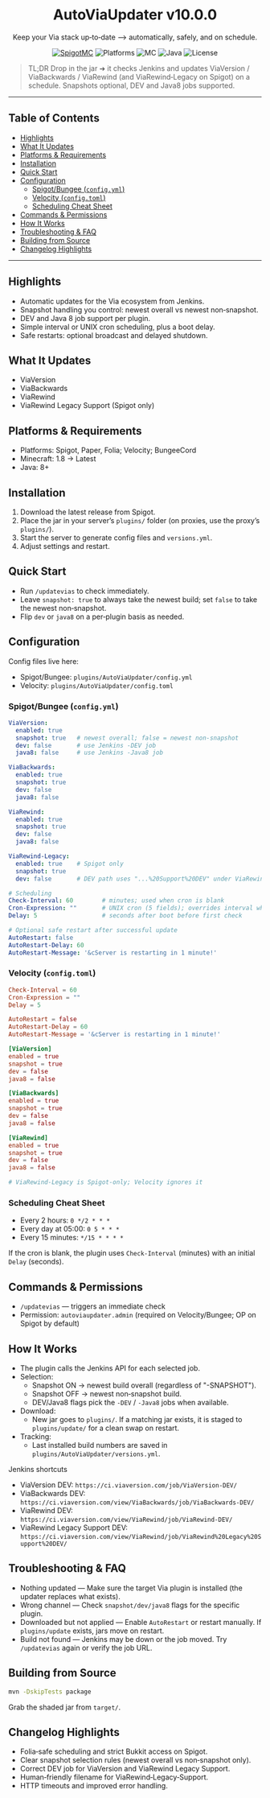 <div align="center">

# AutoViaUpdater v10.0.0

Keep your Via stack up‑to‑date —> automatically, safely, and on schedule.

[![SpigotMC](https://img.shields.io/badge/SpigotMC-Resource-orange)](https://www.spigotmc.org/resources/autoviaupdater.109331/)
![Platforms](https://img.shields.io/badge/Platforms-Spigot%20%7C%20Paper%20%7C%20Folia%20%7C%20Velocity%20%7C%20BungeeCord-5A67D8)
![MC](https://img.shields.io/badge/Minecraft-1.8%E2%86%92Latest-2EA043)
![Java](https://img.shields.io/badge/Java-8%2B-1F6FEB)
![License](https://img.shields.io/badge/License-MIT-0E8A16)

</div>

> TL;DR
> Drop in the jar ➜ it checks Jenkins and updates ViaVersion / ViaBackwards / ViaRewind (and ViaRewind‑Legacy on Spigot)
> on a schedule. Snapshots optional, DEV and Java8 jobs supported.

---

## Table of Contents

* [Highlights](#highlights)
* [What It Updates](#what-it-updates)
* [Platforms & Requirements](#platforms--requirements)
* [Installation](#installation)
* [Quick Start](#quick-start)
* [Configuration](#configuration)
    * [Spigot/Bungee (`config.yml`)](#spigotbungee-configyml)
    * [Velocity (`config.toml`)](#velocity-configtoml)
    * [Scheduling Cheat Sheet](#scheduling-cheat-sheet)
* [Commands & Permissions](#commands--permissions)
* [How It Works](#how-it-works)
* [Troubleshooting & FAQ](#troubleshooting--faq)
* [Building from Source](#building-from-source)
* [Changelog Highlights](#changelog-highlights)

---

## Highlights

* Automatic updates for the Via ecosystem from Jenkins.
* Snapshot handling you control: newest overall vs newest non‑snapshot.
* DEV and Java 8 job support per plugin.
* Simple interval or UNIX cron scheduling, plus a boot delay.
* Safe restarts: optional broadcast and delayed shutdown.

## What It Updates

* ViaVersion
* ViaBackwards
* ViaRewind
* ViaRewind Legacy Support (Spigot only)

## Platforms & Requirements

* Platforms: Spigot, Paper, Folia; Velocity; BungeeCord
* Minecraft: 1.8 → Latest
* Java: 8+

## Installation

1. Download the latest release from Spigot.
2. Place the jar in your server’s `plugins/` folder (on proxies, use the proxy’s `plugins/`).
3. Start the server to generate config files and `versions.yml`.
4. Adjust settings and restart.

## Quick Start

* Run `/updatevias` to check immediately.
* Leave `snapshot: true` to always take the newest build; set `false` to take the newest non‑snapshot.
* Flip `dev` or `java8` on a per‑plugin basis as needed.

## Configuration

Config files live here:

* Spigot/Bungee: `plugins/AutoViaUpdater/config.yml`
* Velocity: `plugins/AutoViaUpdater/config.toml`

### Spigot/Bungee (`config.yml`)

```yaml
ViaVersion:
  enabled: true
  snapshot: true   # newest overall; false = newest non-snapshot
  dev: false       # use Jenkins -DEV job
  java8: false     # use Jenkins -Java8 job

ViaBackwards:
  enabled: true
  snapshot: true
  dev: false
  java8: false

ViaRewind:
  enabled: true
  snapshot: true
  dev: false
  java8: false

ViaRewind-Legacy:
  enabled: true    # Spigot only
  snapshot: true
  dev: false       # DEV path uses "...%20Support%20DEV" under ViaRewind view

# Scheduling
Check-Interval: 60        # minutes; used when cron is blank
Cron-Expression: ""       # UNIX cron (5 fields); overrides interval when set
Delay: 5                  # seconds after boot before first check

# Optional safe restart after successful update
AutoRestart: false
AutoRestart-Delay: 60
AutoRestart-Message: '&cServer is restarting in 1 minute!'
```

### Velocity (`config.toml`)

```toml
Check-Interval = 60
Cron-Expression = ""
Delay = 5

AutoRestart = false
AutoRestart-Delay = 60
AutoRestart-Message = '&cServer is restarting in 1 minute!'

[ViaVersion]
enabled = true
snapshot = true
dev = false
java8 = false

[ViaBackwards]
enabled = true
snapshot = true
dev = false
java8 = false

[ViaRewind]
enabled = true
snapshot = true
dev = false
java8 = false

# ViaRewind-Legacy is Spigot-only; Velocity ignores it
```

### Scheduling Cheat Sheet

* Every 2 hours: `0 */2 * * *`
* Every day at 05:00: `0 5 * * *`
* Every 15 minutes: `*/15 * * * *`

If the cron is blank, the plugin uses `Check-Interval` (minutes) with an initial `Delay` (seconds).

## Commands & Permissions

* `/updatevias` — triggers an immediate check
* Permission: `autoviaupdater.admin` (required on Velocity/Bungee; OP on Spigot by default)

## How It Works

* The plugin calls the Jenkins API for each selected job.
* Selection:
    * Snapshot ON → newest build overall (regardless of "-SNAPSHOT").
    * Snapshot OFF → newest non‑snapshot build.
    * DEV/Java8 flags pick the `-DEV` / `-Java8` jobs when available.
* Download:
    * New jar goes to `plugins/`. If a matching jar exists, it is staged to `plugins/update/` for a clean swap on
      restart.
* Tracking:
    * Last installed build numbers are saved in `plugins/AutoViaUpdater/versions.yml`.

Jenkins shortcuts

* ViaVersion DEV: `https://ci.viaversion.com/job/ViaVersion-DEV/`
* ViaBackwards DEV: `https://ci.viaversion.com/view/ViaBackwards/job/ViaBackwards-DEV/`
* ViaRewind DEV: `https://ci.viaversion.com/view/ViaRewind/job/ViaRewind-DEV/`
* ViaRewind Legacy Support DEV: `https://ci.viaversion.com/view/ViaRewind/job/ViaRewind%20Legacy%20Support%20DEV/`

## Troubleshooting & FAQ

* Nothing updated — Make sure the target Via plugin is installed (the updater replaces what exists).
* Wrong channel — Check `snapshot/dev/java8` flags for the specific plugin.
* Downloaded but not applied — Enable `AutoRestart` or restart manually. If `plugins/update` exists, jars move on
  restart.
* Build not found — Jenkins may be down or the job moved. Try `/updatevias` again or verify the job URL.

## Building from Source

```bash
mvn -DskipTests package
```

Grab the shaded jar from `target/`.

## Changelog Highlights

* Folia‑safe scheduling and strict Bukkit access on Spigot.
* Clear snapshot selection rules (newest overall vs non‑snapshot only).
* Correct DEV job for ViaVersion and ViaRewind Legacy Support.
* Human‑friendly filename for ViaRewind‑Legacy‑Support.
* HTTP timeouts and improved error handling.
